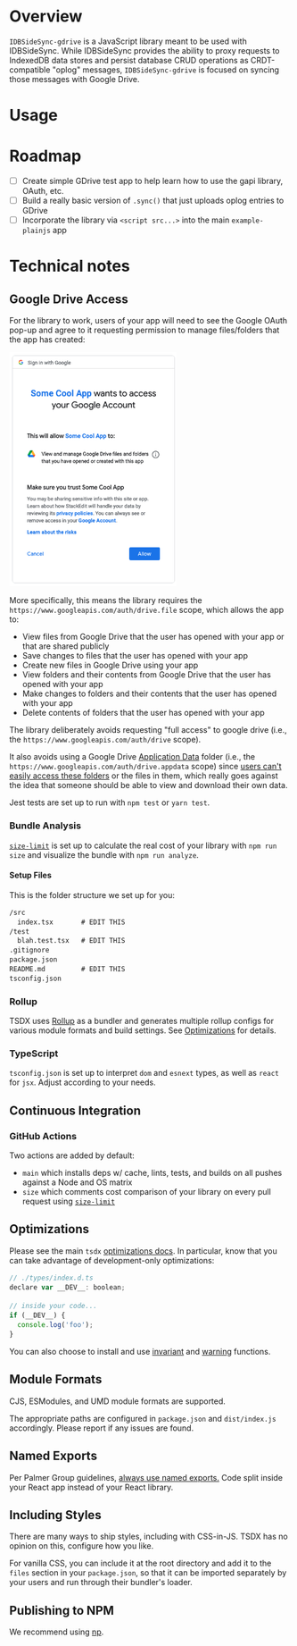 # Overview

`IDBSideSync-gdrive` is a JavaScript library meant to be used with IDBSideSync. While IDBSideSync provides the ability to proxy requests to IndexedDB data stores and persist database CRUD operations as CRDT-compatible "oplog" messages, `IDBSideSync-gdrive` is focused on syncing those messages with Google Drive.

# Usage


# Roadmap

- [ ] Create simple GDrive test app to help learn how to use the gapi library, OAuth, etc.
- [ ] Build a really basic version of `.sync()` that just uploads oplog entries to GDrive
- [ ] Incorporate the library via `<script src...>` into the main `example-plainjs` app

# Technical notes

## Google Drive Access

For the library to work, users of your app will need to see the Google OAuth pop-up and agree to it requesting permission to manage files/folders that the app has created:

![Google Drive OAuth pop-up screenshot](./docs/gdrive-oauth-popup-screenshot.png)

More specifically, this means the library requires the `https://www.googleapis.com/auth/drive.file` scope, which allows the app to:
  - View files from Google Drive that the user has opened with your app or that are shared publicly
  - Save changes to files that the user has opened with your app
  - Create new files in Google Drive using your app
  - View folders and their contents from Google Drive that the user has opened with your app
  - Make changes to folders and their contents that the user has opened with your app
  - Delete contents of folders that the user has opened with your app

The library deliberately avoids requesting "full access" to google drive (i.e., the `https://www.googleapis.com/auth/drive` scope).

It also avoids using a Google Drive [Application Data](https://developers.google.com/drive/api/v3/appdata) folder (i.e., the `https://www.googleapis.com/auth/drive.appdata` scope) since [users can't easily access these folders](https://stackoverflow.com/a/36487545/62694) or the files in them, which really goes against the idea that someone should be able to view and download their own data.


Jest tests are set up to run with `npm test` or `yarn test`.

### Bundle Analysis

[`size-limit`](https://github.com/ai/size-limit) is set up to calculate the real cost of your library with `npm run size` and visualize the bundle with `npm run analyze`.

#### Setup Files

This is the folder structure we set up for you:

```txt
/src
  index.tsx       # EDIT THIS
/test
  blah.test.tsx   # EDIT THIS
.gitignore
package.json
README.md         # EDIT THIS
tsconfig.json
```

### Rollup

TSDX uses [Rollup](https://rollupjs.org) as a bundler and generates multiple rollup configs for various module formats and build settings. See [Optimizations](#optimizations) for details.

### TypeScript

`tsconfig.json` is set up to interpret `dom` and `esnext` types, as well as `react` for `jsx`. Adjust according to your needs.

## Continuous Integration

### GitHub Actions

Two actions are added by default:

- `main` which installs deps w/ cache, lints, tests, and builds on all pushes against a Node and OS matrix
- `size` which comments cost comparison of your library on every pull request using [`size-limit`](https://github.com/ai/size-limit)

## Optimizations

Please see the main `tsdx` [optimizations docs](https://github.com/palmerhq/tsdx#optimizations). In particular, know that you can take advantage of development-only optimizations:

```js
// ./types/index.d.ts
declare var __DEV__: boolean;

// inside your code...
if (__DEV__) {
  console.log('foo');
}
```

You can also choose to install and use [invariant](https://github.com/palmerhq/tsdx#invariant) and [warning](https://github.com/palmerhq/tsdx#warning) functions.

## Module Formats

CJS, ESModules, and UMD module formats are supported.

The appropriate paths are configured in `package.json` and `dist/index.js` accordingly. Please report if any issues are found.

## Named Exports

Per Palmer Group guidelines, [always use named exports.](https://github.com/palmerhq/typescript#exports) Code split inside your React app instead of your React library.

## Including Styles

There are many ways to ship styles, including with CSS-in-JS. TSDX has no opinion on this, configure how you like.

For vanilla CSS, you can include it at the root directory and add it to the `files` section in your `package.json`, so that it can be imported separately by your users and run through their bundler's loader.

## Publishing to NPM

We recommend using [np](https://github.com/sindresorhus/np).
